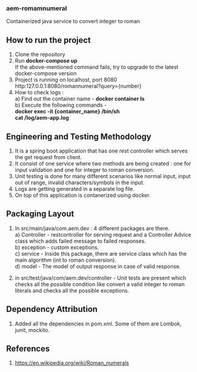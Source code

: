 ### aem-romamnumeral
Containerized java service to convert integer to roman 

## How to run the project

1) Clone the repository
2) Run <b> docker-compose up </b> <br>
   If the above-mentioned command fails, try to upgrade to the latest docker-compose version
3) Project is running on localhost, port 8080 <br>
   http:127.0.0.1:8080/romannumeral?query={number}
4) How to check logs : <br>
   a) Find out the container name - <b> docker container ls </b> <br>
   b) Execute the following commands - <br>
      <b> docker exec -it {container_name} /bin/sh </b> <br>
      <b> cat /log/aem-app.log </b>
   

## Engineering and Testing Methodology

1) It is a spring boot application that has one rest controller which serves the get request from client.
2) It consist of one service where two methods are being created : one for input validation and one for integer to roman conversion.
3) Unit testing is done for many different scenarios like normal input, input out of range, invalid characters/symbols in the input.
4) Logs are getting generated in a separate log file.
5) On top of this application is contanerized using docker.

## Packaging Layout

1) In src/main/java/com.aem.dev : 4 different packages are there. <br>
   a) Controller - restcontroller for serving request and a Controller Advice class which adds failed message to failed responses. <br>
   b) exception - custom exceptions. <br>
   c) service - Inside this package, there are service class which has the main algorithm (int to roman conversion). <br>
   d) model - The model of output response in case of valid response. <br>
   
2) in src/test/java/com/aem.dev/controller - Unit tests are present which checks all the possible condition like convert a valid integer to roman literals
and checks all the possible exceptions.

## Dependency Attribution

1) Added all the dependencies in pom.xml. Some of them are Lombok, junit, mockito.

## References
1) https://en.wikipedia.org/wiki/Roman_numerals
  
